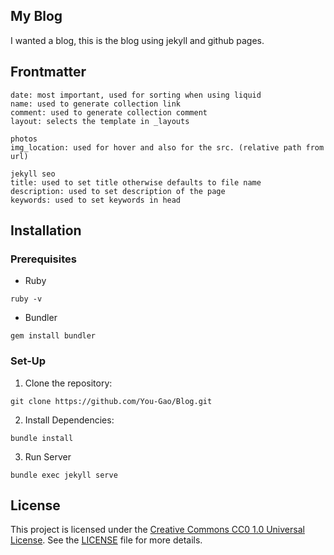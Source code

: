 ## My Blog
I wanted a blog, this is the blog using jekyll and github pages.

## Frontmatter

```
date: most important, used for sorting when using liquid
name: used to generate collection link
comment: used to generate collection comment
layout: selects the template in _layouts

photos
img_location: used for hover and also for the src. (relative path from url) 

jekyll seo
title: used to set title otherwise defaults to file name
description: used to set description of the page
keywords: used to set keywords in head
```

## Installation

### Prerequisites

- Ruby
```
ruby -v
```
- Bundler
```
gem install bundler
```

### Set-Up

1. Clone the repository:
```
git clone https://github.com/You-Gao/Blog.git
```
2. Install Dependencies:
```
bundle install
```
3. Run Server
```
bundle exec jekyll serve
```

## License
This project is licensed under the [Creative Commons CC0 1.0 Universal License](https://creativecommons.org/publicdomain/zero/1.0/). See the [LICENSE](LICENSE) file for more details.

